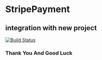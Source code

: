 # StripePayment

## integration with new project 



[![Build Status](https://upload.wikimedia.org/wikipedia/commons/thumb/b/ba/Stripe_Logo%2C_revised_2016.svg/320px-Stripe_Logo%2C_revised_2016.svg.png)]()



### Thank You And Good Luck



